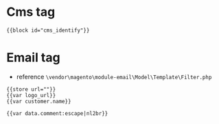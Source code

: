 # Cms tag
```
{{block id="cms_identify"}}
```


# Email tag
- reference `\vendor\magento\module-email\Model\Template\Filter.php`
```
{{store url=""}}
{{var logo_url}}
{{var customer.name}}

{{var data.comment:escape|nl2br}} 
```